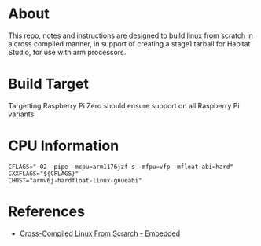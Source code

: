 # About

This repo, notes and instructions are designed to build linux from scratch in a cross compiled manner, in support of creating a stage1 tarball for Habitat Studio, for use with arm processors.

# Build Target

Targetting Raspberry Pi Zero should ensure support on all Raspberry Pi variants

# CPU Information

```
CFLAGS="-O2 -pipe -mcpu=arm1176jzf-s -mfpu=vfp -mfloat-abi=hard"
CXXFLAGS="${CFLAGS}"
CHOST="armv6j-hardfloat-linux-gnueabi"
```

# References

* [Cross-Compiled Linux From Scrarch - Embedded](http://clfs.org/view/clfs-embedded/arm/)
